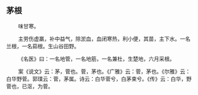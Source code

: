 ## 茅根
<p>&emsp;&emsp;
味甘寒。
</p>
<p>&emsp;&emsp;
主劳伤虚羸，补中益气，除淤血，血闭寒热，利小便，其苗，主下水。一名兰根，一名茹根。生山谷田野。
</p>
<p>&emsp;&emsp;
《名医》曰：一名地管，一名地筋，一名兼杜，生楚地，六月采根。
</p>
<p>&emsp;&emsp;
案《说文》云：茅，菅也。菅，茅也。《广雅》云：菅，茅也。《尔雅》云：白华野菅。郭璞云：菅，茅属。诗云：白华菅兮，白茅束兮。《传》云：白华，野菅也，已沤，为菅。
</p>